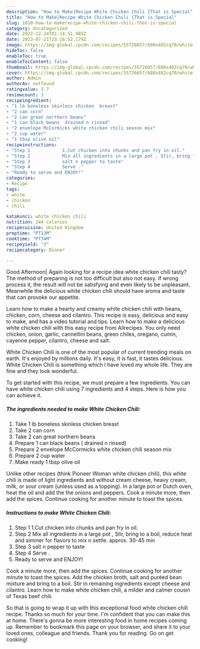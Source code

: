 ```yaml
---
description: "How to Make|Recipe White Chicken Chili {That is Special"
title: "How to Make|Recipe White Chicken Chili {That is Special"
slug: 1010-how-to-makerecipe-white-chicken-chili-that-is-special
category: Uncategorized
date: 2022-12-24T01:14:51.985Z
date: 2023-07-21T23:16:52.179Z
image: https://img-global.cpcdn.com/recipes/55726057/680x482cq70/white-chicken-chili-recipe-main-photo.jpg
hideToc: false
enableToc: true
enableTocContent: false
thumbnail: https://img-global.cpcdn.com/recipes/55726057/680x482cq70/white-chicken-chili-recipe-main-photo.jpg
cover: https://img-global.cpcdn.com/recipes/55726057/680x482cq70/white-chicken-chili-recipe-main-photo.jpg
author: Admin
authorAv: notfound
ratingvalue: 3.7
reviewcount: 3
recipeingredient:
- "1 lb boneless skinless chicken  breast"
- "2 can corn"
- "2 can great northern beans"
- "1 can black beans  drained n rinsed"
- "2 envelope McCormicks white chicken chili season mix"
- "2 cup water"
- "1 tbsp olive oil"
recipeinstructions:
- "Step 1            1.Cut chicken into chunks and pan fry in oil."
- "Step 2            Mix all ingredients in a large pot , Stir, bring to a boil, reduce heat and simmer for flavors to mix n settle. approx. 30-45 min"
- "Step 3            salt n pepper to taste"
- "Step 4            Serve ."
- "Ready to serve and ENJOY!"
categories:
- Recipe
tags:
- white
- chicken
- chili

katakunci: white chicken chili 
nutrition: 244 calories
recipecuisine: United Kingdom
preptime: "PT13M"
cooktime: "PT34M"
recipeyield: "3"
recipecategory: Dinner

---
```



Good Afternoon| Again looking for a recipe idea white chicken chili tasty? The method of preparing is not too difficult but also not easy. If wrong process it, the result will not be satisfying and even likely to be unpleasant. Meanwhile the delicious white chicken chili should have aroma and taste that can provoke our appetite.





Learn how to make a hearty and creamy white chicken chili with beans, chicken, corn, cheese and cilantro. This recipe is easy, delicious and easy to make, and has a video tutorial and tips. Learn how to make a delicious white chicken chili with this easy recipe from Allrecipes. You only need chicken, onion, garlic, cannellini beans, green chiles, oregano, cumin, cayenne pepper, cilantro, cheese and salt.

White Chicken Chili is one of the most popular of current trending meals on earth. It's enjoyed by millions daily. It's easy, it is fast, it tastes delicious. White Chicken Chili is something which I have loved my whole life. They are fine and they look wonderful.


To get started with this recipe, we must prepare a few ingredients. You can have white chicken chili using 7 ingredients and 4 steps. Here is how you can achieve it.

<!--inarticleads1-->

##### The ingredients needed to make White Chicken Chili:

1. Take 1 lb boneless skinless chicken  breast
1. Take 2 can corn
1. Take 2 can great northern beans
1. Prepare 1 can black beans ( drained n rinsed)
1. Prepare 2 envelope McCormicks white chicken chili season mix
1. Prepare 2 cup water
1. Make ready 1 tbsp olive oil


Unlike other recipes (think Pioneer Woman white chicken chili), this white chili is made of light ingredients and without cream cheese, heavy cream, milk, or sour cream (unless used as a topping). In a large pot or Dutch oven, heat the oil and add the the onions and peppers. Cook a minute more, then add the spices. Continue cooking for another minute to toast the spices. 

<!--inarticleads2-->

##### Instructions to make White Chicken Chili:

1. Step 1            1.Cut chicken into chunks and pan fry in oil.
1. Step 2            Mix all ingredients in a large pot , Stir, bring to a boil, reduce heat and simmer for flavors to mix n settle. approx. 30-45 min
1. Step 3            salt n pepper to taste
1. Step 4            Serve .
1. Ready to serve and ENJOY!

Cook a minute more, then add the spices. Continue cooking for another minute to toast the spices. Add the chicken broth, salt and puréed bean mixture and bring to a boil. Stir in remaining ingredients except cheese and cilantro. Learn how to make white chicken chili, a milder and calmer cousin of Texas beef chili. 

So that is going to wrap it up with this exceptional food white chicken chili recipe. Thanks so much for your time. I'm confident that you can make this at home. There's gonna be more interesting food in home recipes coming up. Remember to bookmark this page on your browser, and share it to your loved ones, colleague and friends. Thank you for reading. Go on get cooking!
